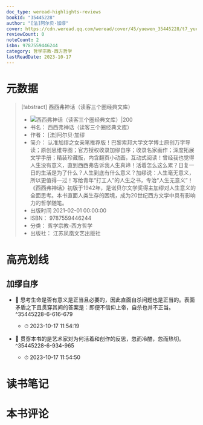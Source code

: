 ```yaml
---
doc_type: weread-highlights-reviews
bookId: "35445228"
author: "[法]阿尔贝·加缪"
cover: https://cdn.weread.qq.com/weread/cover/45/yuewen_35445228/t7_yuewen_354452281710216529.jpg
reviewCount: 0
noteCount: 2
isbn: 9787559446244
category: 哲学宗教-西方哲学
lastReadDate: 2023-10-17
---
```

# 元数据
> [!abstract] 西西弗神话（读客三个圈经典文库）
> - ![ 西西弗神话（读客三个圈经典文库）|200](https://cdn.weread.qq.com/weread/cover/45/yuewen_35445228/t7_yuewen_354452281710216529.jpg)
> - 书名： 西西弗神话（读客三个圈经典文库）
> - 作者： [法]阿尔贝·加缪
> - 简介： 认准加缪之女亲笔推荐版！巴黎索邦大学文学博士原创万字导读；原创思维导图；官方授权收录加缪自序；收录名家画作；深度拓展文学手册；精装珍藏版，内含翻页小动画，互动式阅读！曾经我也觉得人生没有意义，直到西西弗告诉我人生真谛！活着怎么这么累？日复一日的生活是为了什么？人生到底有什么意义？加缪说：人生毫无意义，所以更值得一过！写给青年“打工人”的人生之书，专治“人生无意义”！《西西弗神话》初版于1942年，是诺贝尔文学奖得主加缪对人生意义的全面思考。本书直面人类生存的困境，成为20世纪西方文学中具有影响力的哲学随笔。
> - 出版时间 2021-02-01 00:00:00
> - ISBN： 9787559446244
> - 分类： 哲学宗教-西方哲学
> - 出版社： 江苏凤凰文艺出版社

# 高亮划线

## 加缪自序


- 📌 思考生命是否有意义是正当且必要的，因此直面自杀问题也是正当的。表面矛盾之下且贯穿其间的答案是：即便不信仰上帝，自杀也并不正当。 ^35445228-6-616-679
    - ⏱ 2023-10-17 11:54:19 

- 📌 贯穿本书的是艺术家对为何活着和创作的反思，忽而冷酷，忽而热切。 ^35445228-6-934-965
    - ⏱ 2023-10-17 11:54:50 
# 读书笔记

# 本书评论
